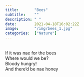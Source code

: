 ```yaml
---
title:       "Bees"
subtitle:    ""
description: " "
date:        2021-04-18T16:02:22Z
image:       "/img/bees_1.jpg"
categories:  ["Nature"]
---
```

<br>If it was nae for the bees
<br>Where would we be?
<br>Bloody hungry!
<br>And there’d be nae honey